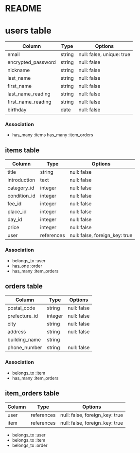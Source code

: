 # README

# users table

| Column             | Type   | Options     |
| ------------------ | ------ | ----------- |
| email              | string | null: false, unique: true |
| encrypted_password | string | null: false |
| nickname           | string | null: false |
| last_name          | string | null: false |
| first_name         | string | null: false |
| last_name_reading  | string | null: false |
| first_name_reading | string | null: false |
| birthday           | date   | null: false |

### Association

- has_many :items
  has_many :item_orders

## items table

| Column      | Type        | Options     |
| ----------- | ----------- | ----------- |
| title       | string      | null: false |
| introduction| text        | null: false |
| category_id | integer     | null: false |
| condition_id| integer     | null: false |
| fee_id      | integer     | null: false |
| place_id    | integer     | null: false |
| day_id      | integer     | null: false |
| price       | integer     | null: false |
| user        | references  | null: false, foreign_key: true |

### Association

- belongs_to :user
- has_one :order
- has_many :item_orders


## orders table

| Column       | Type       | Options                        |
| -------      | ---------- | ------------------------------ |
| postal_code  | string     | null: false                    |
| prefecture_id| integer    | null: false                    |
| city         | string     | null: false                    |
| address      | string     | null: false                    |
| building_name| string     |                                |
| phone_number | string     | null: false                    |

### Association

- belongs_to :item
- has_many :item_orders

## item_orders table

| Column       | Type       | Options                        |
| -------      | ---------- | ------------------------------ |
| user         | references | null: false, foreign_key: true |
| item         | references | null: false, foreign_key: true |


- belongs_to :user
- belongs_to :item
- belongs_to :order
